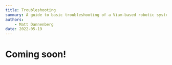 ```yaml
---
title: Troubleshooting
summary: A guide to basic troubleshooting of a Viam-based robotic system and easy fixes to common problems.
authors:
    - Matt Dannenberg
date: 2022-05-19
---
```

# Coming soon!

